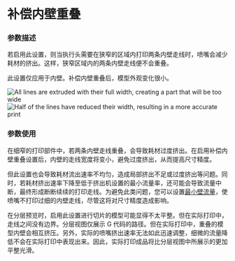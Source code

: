 补偿内壁重叠
====
### **参数描述**
若启用此设置，则当执行头需要在狭窄的区域内打印两条内壁走线时，喷嘴会减少耗材的挤出。这样，狭窄区域内的两条内壁走线便不会重叠。

此设置仅应用于内壁。补偿内壁重叠后，模型外观变化很小。

![All lines are extruded with their full width, creating a part that will be too wide](../images/travel_compensate_overlapping_walls_x_enabled_disabled.png)
![Half of the lines have reduced their width, resulting in a more accurate print](../images/travel_compensate_overlapping_walls_x_enabled_enabled.png)

### **参数使用**
在细窄的打印部件中，若两条内壁走线重叠，会导致耗材过度挤出。在启用补偿内壁重叠设置后，内壁的走线宽度将变小，避免过度挤出，从而提高尺寸精度。

但此设置也会导致耗材流出速率不均匀，造成局部挤出不足或过度挤出等问题。同时，若耗材挤出速率下降至低于挤出机设置的最小流量率，还可能会导致流量中断，最终形成断断续续的打印走线。为避免此类问题，您可以设置[最小壁流量](wall_min_flow.md)，使喷嘴不打印过细的内壁走线，尽管这将对尺寸精度造成影响。

在分层预览时，启用此设置进行切片的模型可能显得不太平整。但在实际打印中，走线之间没有边界。分层视图仅展示 G 代码的路径。但在实际打印中，重叠的模型内壁会相互挤压。另外，实际的喷嘴挤出速率无法如此迅速调整，细微的流量降低不会在实际打印中表现出来。因此，实际打印成品将比分层视图中所展示的更加平整光滑。